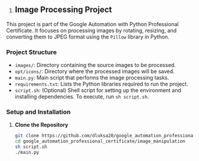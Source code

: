 1. ## Image Processing Project

This project is part of the Google Automation with Python Professional Certificate. It focuses on processing images by rotating, resizing, and converting them to JPEG format using the `Pillow` library in Python.

### Project Structure

- `images/`: Directory containing the source images to be processed.
- `opt/icons/`: Directory where the processed images will be saved.
- `main.py`: Main script that performs the image processing tasks.
- `requirements.txt`: Lists the Python libraries required to run the project.
- `script.sh`: (Optional) Shell script for setting up the environment and installing dependencies. To execute, run `sh script.sh`.

### Setup and Installation

1. **Clone the Repository**

   ```bash
   git clone https://github.com/dluksa20/google_automation_professional_certificate.git
   cd google_automation_professional_certificate/image_manipulation
   sh script.sh
   ./main.py
